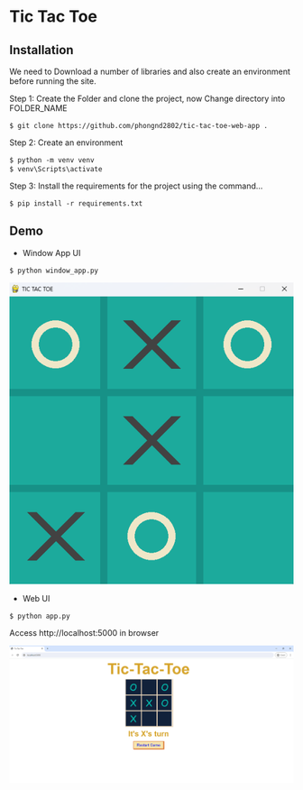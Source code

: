 # Tic Tac Toe


## Installation

We need to Download a number of libraries and also create an environment before running the site.

Step 1: Create the Folder and clone the project, now Change directory into FOLDER_NAME

```
$ git clone https://github.com/phongnd2802/tic-tac-toe-web-app .
```

Step 2: Create an environment

```
$ python -m venv venv
$ venv\Scripts\activate
```

Step 3: Install the requirements for the project using the command...

```
$ pip install -r requirements.txt
```

## Demo

* Window App UI

```
$ python window_app.py
```
![screenshot](images/window_app.png)

* Web UI

```
$ python app.py
```

Access http://localhost:5000 in browser

![screenshot](images/web_app.png)


